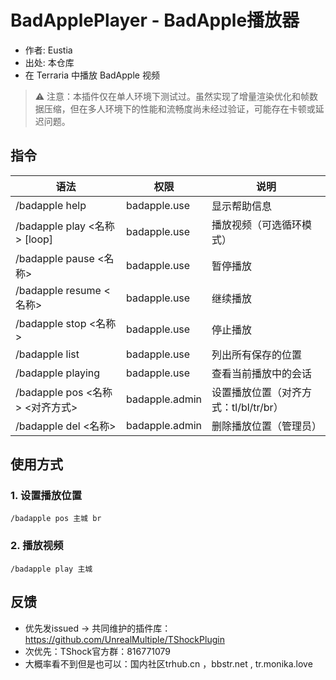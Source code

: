﻿# BadApplePlayer - BadApple播放器

- 作者: Eustia
- 出处: 本仓库
- 在 Terraria 中播放 BadApple 视频

> ⚠️ 注意：本插件仅在单人环境下测试过。虽然实现了增量渲染优化和帧数据压缩，但在多人环境下的性能和流畅度尚未经过验证，可能存在卡顿或延迟问题。

## 指令

| 语法                            | 权限             | 说明                       |
|-------------------------------|----------------|--------------------------|
| /badapple help                | badapple.use   | 显示帮助信息                   |
| /badapple play \<名称\> [loop]  | badapple.use   | 播放视频（可选循环模式）             |
| /badapple pause \<名称\>        | badapple.use   | 暂停播放                     |
| /badapple resume \<名称\>       | badapple.use   | 继续播放                     |
| /badapple stop \<名称\>         | badapple.use   | 停止播放                     |
| /badapple list                | badapple.use   | 列出所有保存的位置                |
| /badapple playing             | badapple.use   | 查看当前播放中的会话               |
| /badapple pos \<名称\> \<对齐方式\> | badapple.admin | 设置播放位置（对齐方式：tl/bl/tr/br） |
| /badapple del \<名称\>          | badapple.admin | 删除播放位置（管理员）              |

## 使用方式

### 1. 设置播放位置

```
/badapple pos 主城 br
```

### 2. 播放视频

```
/badapple play 主城
```

## 反馈

- 优先发issued -> 共同维护的插件库：https://github.com/UnrealMultiple/TShockPlugin
- 次优先：TShock官方群：816771079
- 大概率看不到但是也可以：国内社区trhub.cn ，bbstr.net , tr.monika.love